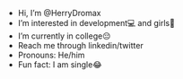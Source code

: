 -  Hi, I’m @HerryDromax
-  I’m interested in development💻 and girls💃
-  I’m currently in college😔
-  Reach me through linkedin/twitter 
-  Pronouns: He/him
-  Fun fact: I am single😂

<!---
HerryDromax/HerryDromax is a ✨ special ✨ repository because its `README.md` (this file) appears on your GitHub profile.
You can click the Preview link to take a look at your changes.
--->
